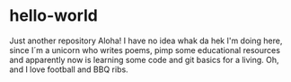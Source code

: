 # hello-world
Just another repository
Aloha! I have no idea whak da hek I'm doing here, since I´m a unicorn who writes poems, pimp some educational resources and apparently now is learning some code and git basics for a living. Oh, and I love football and BBQ ribs.    
